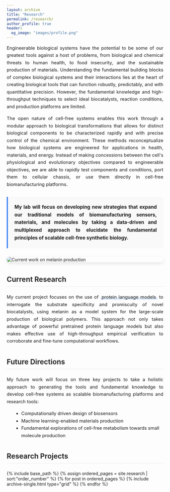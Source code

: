 ```yaml
---
layout: archive
title: "Research"
permalink: /research/
author_profile: true
header:
  og_image: "images/profile.png"
---
```


<style>
/* Modern styling for research page */
.research-container {
  max-width: 1000px;
  margin: 0 auto;
}

.section-heading {
  font-size: 1.6em;
  color: #2a2a2a;
  margin: 1.8em 0 1em 0;
  padding-bottom: 0.4em;
  border-bottom: 2px solid #f2f2f2;
}

.highlight-text {
  background: linear-gradient(to bottom, transparent 50%, rgba(66, 133, 244, 0.15) 50%);
  padding: 0 4px;
}

.featured-image {
  border-radius: 8px;
  box-shadow: 0 4px 12px rgba(0,0,0,0.1);
  margin: 2em auto;
  transition: transform 0.3s ease;
  max-width: 100%;
  display: block;
}

.featured-image:hover {
  transform: translateY(-5px);
}

/* Custom styling for research thumbnails */
.grid__wrapper {
  display: flex !important;
  flex-wrap: wrap !important;
  justify-content: center !important;
  align-items: stretch !important;
  margin-top: 2em !important;
}

.grid__item {
  width: 28% !important;
  margin: 0 2% 30px 2% !important;
  border-radius: 8px !important;
  overflow: hidden !important;
  box-shadow: 0 3px 10px rgba(0,0,0,0.08) !important;
  transition: transform 0.3s ease, box-shadow 0.3s ease !important;
  background-color: #fff !important;
}

.grid__item:hover {
  transform: translateY(-5px) !important;
  box-shadow: 0 8px 15px rgba(0,0,0,0.1) !important;
}

.archive__item-teaser {
  position: relative;
  overflow: hidden;
}

.archive__item-teaser img {
  transition: transform 0.5s ease;
}

.grid__item:hover .archive__item-teaser img {
  transform: scale(1.05);
}

.archive__item-body {
  padding: 1em 1.2em !important;
}

.archive__item-title {
  margin-top: 0.5em !important;
  font-size: 1.1em !important;
  font-weight: 600 !important;
  line-height: 1.4 !important;
}

.text-block {
  background-color: #f9f9f9;
  border-left: 4px solid #4285f4;
  padding: 1.5em;
  margin: 2em 0;
  border-radius: 0 8px 8px 0;
}

@media screen and (max-width: 768px) {
  .grid__item {
    width: 45% !important;
    margin: 0 2% 20px 2% !important;
  }
}

@media screen and (max-width: 480px) {
  .grid__item {
    width: 90% !important;
    margin: 0 5% 20px 5% !important;
  }
}
</style>

<div class="research-container">
  <p style="text-align: justify; font-size: 1.05em; line-height: 1.6;">
  Engineerable biological systems have the potential to be some of our greatest tools against a host of problems, from biological and chemical threats to human health, to food insecurity, and the sustainable production of materials. Understanding the fundamental building blocks of complex biological systems and their interactions lies at the heart of creating biological tools that can function robustly, predictably, and with quantitative precision. However, the fundamental knowledge and high-throughput techniques to select ideal biocatalysts, reaction conditions, and production platforms are limited.
  </p>

  <p style="text-align: justify; font-size: 1.05em; line-height: 1.6;">
  The open nature of cell-free systems enables this work through a modular approach to biological transformations that allows for distinct biological components to be characterized rapidly and with precise control of the chemical environment. These methods reconceptualize how biological systems are engineered for applications in health, materials, and energy. Instead of making concessions between the cell's physiological and evolutionary objectives compared to engineerable objectives, we are able to rapidly test components and conditions, port them to cellular chassis, or use them directly in cell-free biomanufacturing platforms.
  </p>

  <div class="text-block">
    <p style="text-align: justify; font-size: 1.1em; line-height: 1.6; margin: 0;">
    <b>My lab will focus on developing new strategies that expand our traditional models of biomanufacturing sensors, materials, and molecules by taking a data-driven and multiplexed approach to elucidate the fundamental principles of scalable cell-free synthetic biology.</b>
    </p>
  </div>

  <img src="/images/Current_work_melanin.png" class="featured-image" alt="Current work on melanin production">

  <h2 class="section-heading">Current Research</h2>
  <p style="text-align: justify; font-size: 1.05em; line-height: 1.6;">
  My current project focuses on the use of <span class="highlight-text">protein language models</span> to interrogate the substrate specificity and promiscuity of novel biocatalysts, using melanin as a model system for the large-scale production of biological polymers. This approach not only takes advantage of powerful pretrained protein language models but also makes effective use of high-throughput empirical verification to corroborate and fine-tune computational workflows.
  </p>

  <h2 class="section-heading">Future Directions</h2>
  <p style="text-align: justify; font-size: 1.05em; line-height: 1.6;">
  My future work will focus on three key projects to take a holistic approach to generating the tools and fundamental knowledge to develop cell-free systems as scalable biomanufacturing platforms and research tools: 
  </p>
  <ul style="line-height: 1.6; font-size: 1.05em; margin-left: 1.5em;">
    <li>Computationally driven design of biosensors</li>
    <li>Machine learning-enabled materials production</li>
    <li>Fundamental explorations of cell-free metabolism towards small molecule production</li>
  </ul>

  <h2 class="section-heading">Research Projects</h2>

  {% include base_path %}
  {% assign ordered_pages = site.research | sort:"order_number" %}
  {% for post in ordered_pages %}
    {% include archive-single.html type="grid" %}
  {% endfor %}
</div>
